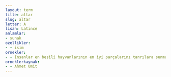 ```yaml
---
layout: term
title: altar
slug: altar
letter: A
lisan: Latince
anlamlar:
- sunak
ozellikler:
- - isim
ornekler:
- - İnsanlar en besili hayvanlarının en iyi parçalarını tanrılara sunmak için buraya gelirlermiş, altarın ikinci katında o parçaları yakarlarmış.
orneklerkaynak:
- - Ahmet Ümit
---
```

